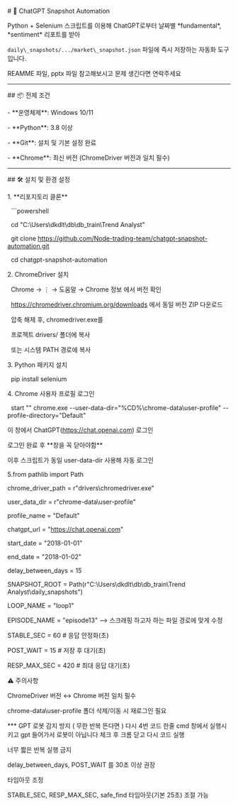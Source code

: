\# 🚀 ChatGPT Snapshot Automation



Python + Selenium 스크립트를 이용해 ChatGPT로부터 날짜별 \*fundamental\*, \*sentiment\* 리포트를 받아  

`daily\_snapshots/.../market\_snapshot.json` 파일에 즉시 저장하는 자동화 도구입니다.

REAMME 파일, pptx 파일 참고해보시고 문제 생긴다면 연락주세요



---



\## 📦 전제 조건

\- \*\*운영체제\*\*: Windows 10/11  

\- \*\*Python\*\*: 3.8 이상  

\- \*\*Git\*\*: 설치 및 기본 설정 완료  

\- \*\*Chrome\*\*: 최신 버전 (ChromeDriver 버전과 일치 필수)  



---



\## 🛠️ 설치 및 환경 설정



1\. \*\*리포지토리 클론\*\*

&nbsp;  ```powershell

&nbsp;  cd "C:\\Users\\dkdlt\\db\\db\_train\\Trend Analyst"

&nbsp;  git clone https://github.com/Node-trading-team/chatgpt-snapshot-automation.git

&nbsp;  cd chatgpt-snapshot-automation



2\. ChromeDriver 설치

&nbsp;   Chrome → ⋮ → 도움말 → Chrome 정보 에서 버전 확인

&nbsp;   https://chromedriver.chromium.org/downloads 에서 동일 버전 ZIP 다운로드

&nbsp;   압축 해제 후, chromedriver.exe를

&nbsp;   프로젝트 drivers/ 폴더에 복사

&nbsp;   또는 시스템 PATH 경로에 복사



3\. Python 패키지 설치 

&nbsp;   pip install selenium



4\. Chrome 사용자 프로필 로그인

&nbsp;   start "" chrome.exe --user-data-dir="%CD%\\chrome-data\\user-profile" --profile-directory="Default"

이 창에서 ChatGPT(https://chat.openai.com) 로그인

로그인 완료 후 \*\*창을 꼭 닫아야함\*\* 

이후 스크립트가 동일 user-data-dir 사용해 자동 로그인



5.from pathlib import Path



chrome\_driver\_path = r"drivers\\chromedriver.exe"

user\_data\_dir      = r"chrome-data\\user-profile"

profile\_name       = "Default"

chatgpt\_url        = "https://chat.openai.com"



start\_date         = "2018-01-01"

end\_date           = "2018-01-02"

delay\_between\_days = 15



SNAPSHOT\_ROOT      = Path(r"C:\\Users\\dkdlt\\db\\db\_train\\Trend Analyst\\daily\_snapshots")

LOOP\_NAME          = "loop1"

EPISODE\_NAME       = "episode13"  --> 스크래핑 하고자 하는 파일 경로에 맞게 수정



STABLE\_SEC         = 60    # 응답 안정화(초)

POST\_WAIT          = 15    # 저장 후 대기(초)

RESP\_MAX\_SEC       = 420   # 최대 응답 대기(초)



⚠️ 주의사항

ChromeDriver 버전 ↔ Chrome 버전 일치 필수



chrome-data\\user-profile 폴더 삭제/이동 시 재로그인 필요

\*\*\* GPT 로봇 감지 방지 ( 무한 반복 뜬다면 ) 다시 4번 코드 한줄 cmd 창에서 실행시키고 gpt 들어가서 로봇이 아닙니다 체크 후 크롬 닫고 다시 코드 실행

너무 짧은 반복 실행 금지

delay\_between\_days, POST\_WAIT 를 30초 이상 권장

타임아웃 조정

STABLE\_SEC, RESP\_MAX\_SEC, safe\_find 타임아웃(기본 25초) 조절 가능

